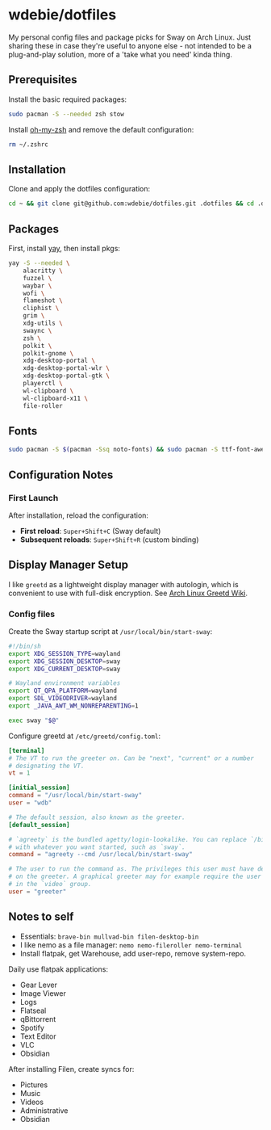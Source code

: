 # wdebie/dotfiles

My personal config files and package picks for Sway on Arch Linux. Just sharing these in case they're useful to anyone else - not intended to be a plug-and-play solution, more of a 'take what you need' kinda thing.


## Prerequisites

Install the basic required packages:

```bash
sudo pacman -S --needed zsh stow 
```

Install [oh-my-zsh](https://ohmyz.sh/) and remove the default configuration:

```bash
rm ~/.zshrc
```

## Installation

Clone and apply the dotfiles configuration:

```bash
cd ~ && git clone git@github.com:wdebie/dotfiles.git .dotfiles && cd .dotfiles && stow .
```

## Packages

First, install [yay](https://github.com/Jguer/yay), then install pkgs:

```bash
yay -S --needed \
    alacritty \
    fuzzel \
    waybar \
    wofi \
    flameshot \
    cliphist \
    grim \
    xdg-utils \
    swaync \
    zsh \
    polkit \
    polkit-gnome \
    xdg-desktop-portal \
    xdg-desktop-portal-wlr \
    xdg-desktop-portal-gtk \
    playerctl \
    wl-clipboard \
    wl-clipboard-x11 \
    file-roller
```

## Fonts

```bash
sudo pacman -S $(pacman -Ssq noto-fonts) && sudo pacman -S ttf-font-awesome ttf-jetbrains-mono-nerd
```

## Configuration Notes

### First Launch

After installation, reload the configuration:
- **First reload**: `Super+Shift+C` (Sway default)
- **Subsequent reloads**: `Super+Shift+R` (custom binding)

## Display Manager Setup

I like `greetd` as a lightweight display manager with autologin, which is convenient to use with full-disk encryption. See [Arch Linux Greetd Wiki](https://wiki.archlinux.org/title/Greetd).

### Config files

Create the Sway startup script at `/usr/local/bin/start-sway`:

```bash
#!/bin/sh
export XDG_SESSION_TYPE=wayland
export XDG_SESSION_DESKTOP=sway
export XDG_CURRENT_DESKTOP=sway

# Wayland environment variables
export QT_QPA_PLATFORM=wayland
export SDL_VIDEODRIVER=wayland
export _JAVA_AWT_WM_NONREPARENTING=1

exec sway "$@"
```

Configure greetd at `/etc/greetd/config.toml`:

```toml
[terminal]
# The VT to run the greeter on. Can be "next", "current" or a number
# designating the VT.
vt = 1

[initial_session]
command = "/usr/local/bin/start-sway"
user = "wdb"

# The default session, also known as the greeter.
[default_session]

# `agreety` is the bundled agetty/login-lookalike. You can replace `/bin/sh`
# with whatever you want started, such as `sway`.
command = "agreety --cmd /usr/local/bin/start-sway"

# The user to run the command as. The privileges this user must have depends
# on the greeter. A graphical greeter may for example require the user to be
# in the `video` group.
user = "greeter"
```

## Notes to self

- Essentials: `brave-bin mullvad-bin filen-desktop-bin`
- I like nemo as a file manager: `nemo nemo-fileroller nemo-terminal`
- Install flatpak, get Warehouse, add user-repo, remove system-repo.

Daily use flatpak applications:
- Gear Lever
- Image Viewer
- Logs
- Flatseal
- qBittorrent
- Spotify
- Text Editor
- VLC
- Obsidian

After installing Filen, create syncs for:
- Pictures
- Music  
- Videos
- Administrative
- Obsidian
